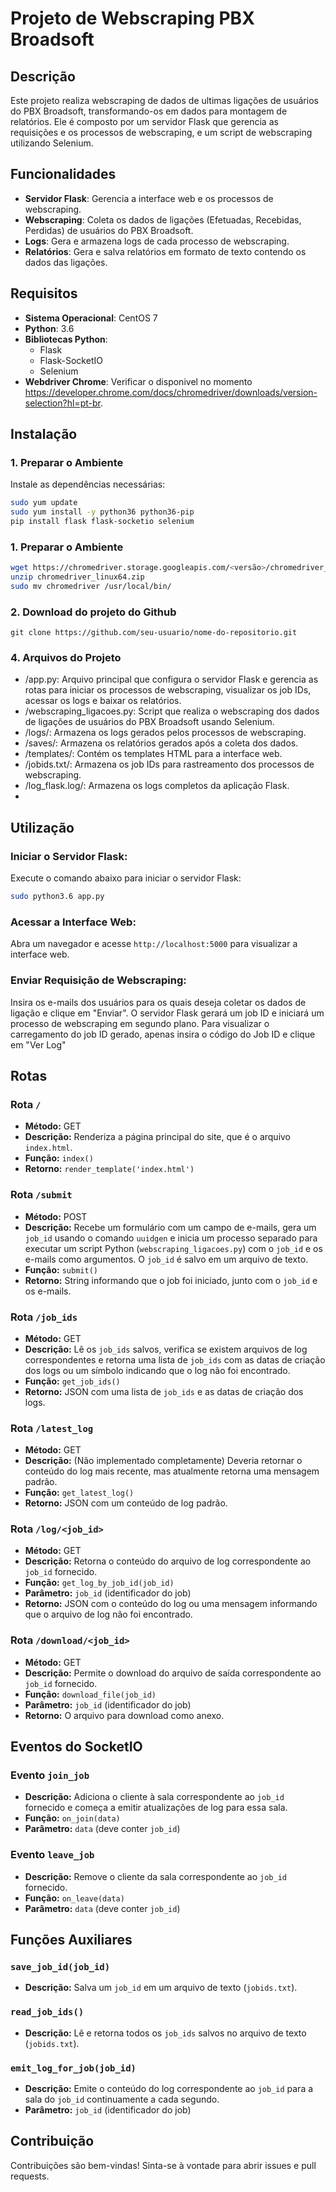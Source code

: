 # Projeto de Webscraping PBX Broadsoft

## Descrição

Este projeto realiza webscraping de dados de ultimas ligações de usuários do PBX Broadsoft, transformando-os em dados para montagem de relatórios. Ele é composto por um servidor Flask que gerencia as requisições e os processos de webscraping, e um script de webscraping utilizando Selenium.

## Funcionalidades

- **Servidor Flask**: Gerencia a interface web e os processos de webscraping.
- **Webscraping**: Coleta os dados de ligações (Efetuadas, Recebidas, Perdidas) de usuários do PBX Broadsoft.
- **Logs**: Gera e armazena logs de cada processo de webscraping.
- **Relatórios**: Gera e salva relatórios em formato de texto contendo os dados das ligações.

## Requisitos

- **Sistema Operacional**: CentOS 7
- **Python**: 3.6
- **Bibliotecas Python**:
  - Flask
  - Flask-SocketIO
  - Selenium
- **Webdriver Chrome**: Verificar o disponivel no momento https://developer.chrome.com/docs/chromedriver/downloads/version-selection?hl=pt-br.

## Instalação

### 1. Preparar o Ambiente

Instale as dependências necessárias:

```bash
sudo yum update
sudo yum install -y python36 python36-pip
pip install flask flask-socketio selenium
```

### 1. Preparar o Ambiente
```bash
wget https://chromedriver.storage.googleapis.com/<versão>/chromedriver_linux64.zip
unzip chromedriver_linux64.zip
sudo mv chromedriver /usr/local/bin/
```

### 2. Download do projeto do Github
```
git clone https://github.com/seu-usuario/nome-do-repositorio.git
```

### 4. Arquivos do Projeto
 - /app.py: Arquivo principal que configura o servidor Flask e gerencia as rotas para iniciar os processos de webscraping, visualizar os job IDs, acessar os logs e baixar os relatórios.
 - /webscraping_ligacoes.py: Script que realiza o webscraping dos dados de ligações de usuários do PBX Broadsoft usando Selenium.
 - /logs/: Armazena os logs gerados pelos processos de webscraping.
 - /saves/: Armazena os relatórios gerados após a coleta dos dados.
 - /templates/: Contém os templates HTML para a interface web.
 - /jobids.txt/: Armazena os job IDs para rastreamento dos processos de webscraping.
 - /log_flask.log/: Armazena os logs completos da aplicação Flask.
 - 
## Utilização

### Iniciar o Servidor Flask:
Execute o comando abaixo para iniciar o servidor Flask:

```bash
sudo python3.6 app.py
```

### Acessar a Interface Web:
Abra um navegador e acesse `http://localhost:5000` para visualizar a interface web.

### Enviar Requisição de Webscraping:
Insira os e-mails dos usuários para os quais deseja coletar os dados de ligação e clique em "Enviar".
O servidor Flask gerará um job ID e iniciará um processo de webscraping em segundo plano.
Para visualizar o carregamento do job ID gerado, apenas insira o código do Job ID e clique em "Ver Log"

## Rotas

### Rota `/`
- **Método:** GET
- **Descrição:** Renderiza a página principal do site, que é o arquivo `index.html`.
- **Função:** `index()`
- **Retorno:** `render_template('index.html')`

### Rota `/submit`
- **Método:** POST
- **Descrição:** Recebe um formulário com um campo de e-mails, gera um `job_id` usando o comando `uuidgen` e inicia um processo separado para executar um script Python (`webscraping_ligacoes.py`) com o `job_id` e os e-mails como argumentos. O `job_id` é salvo em um arquivo de texto.
- **Função:** `submit()`
- **Retorno:** String informando que o job foi iniciado, junto com o `job_id` e os e-mails.

### Rota `/job_ids`
- **Método:** GET
- **Descrição:** Lê os `job_ids` salvos, verifica se existem arquivos de log correspondentes e retorna uma lista de `job_ids` com as datas de criação dos logs ou um símbolo indicando que o log não foi encontrado.
- **Função:** `get_job_ids()`
- **Retorno:** JSON com uma lista de `job_ids` e as datas de criação dos logs.

### Rota `/latest_log`
- **Método:** GET
- **Descrição:** (Não implementado completamente) Deveria retornar o conteúdo do log mais recente, mas atualmente retorna uma mensagem padrão.
- **Função:** `get_latest_log()`
- **Retorno:** JSON com um conteúdo de log padrão.

### Rota `/log/<job_id>`
- **Método:** GET
- **Descrição:** Retorna o conteúdo do arquivo de log correspondente ao `job_id` fornecido.
- **Função:** `get_log_by_job_id(job_id)`
- **Parâmetro:** `job_id` (identificador do job)
- **Retorno:** JSON com o conteúdo do log ou uma mensagem informando que o arquivo de log não foi encontrado.

### Rota `/download/<job_id>`
- **Método:** GET
- **Descrição:** Permite o download do arquivo de saída correspondente ao `job_id` fornecido.
- **Função:** `download_file(job_id)`
- **Parâmetro:** `job_id` (identificador do job)
- **Retorno:** O arquivo para download como anexo.

## Eventos do SocketIO

### Evento `join_job`
- **Descrição:** Adiciona o cliente à sala correspondente ao `job_id` fornecido e começa a emitir atualizações de log para essa sala.
- **Função:** `on_join(data)`
- **Parâmetro:** `data` (deve conter `job_id`)

### Evento `leave_job`
- **Descrição:** Remove o cliente da sala correspondente ao `job_id` fornecido.
- **Função:** `on_leave(data)`
- **Parâmetro:** `data` (deve conter `job_id`)

## Funções Auxiliares

### `save_job_id(job_id)`
- **Descrição:** Salva um `job_id` em um arquivo de texto (`jobids.txt`).

### `read_job_ids()`
- **Descrição:** Lê e retorna todos os `job_ids` salvos no arquivo de texto (`jobids.txt`).

### `emit_log_for_job(job_id)`
- **Descrição:** Emite o conteúdo do log correspondente ao `job_id` para a sala do `job_id` continuamente a cada segundo.
- **Parâmetro:** `job_id` (identificador do job)

## Contribuição
Contribuições são bem-vindas! Sinta-se à vontade para abrir issues e pull requests.
